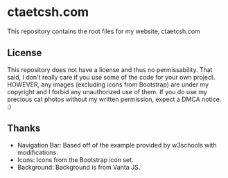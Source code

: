 # ctaetcsh.com
This repository contains the root files for my website, ctaetcsh.com 

## License
This repository does not have a license and thus no permissability. That said, I don't really care if you use some of the code for your own project. HOWEVER, any images (excluding icons from Bootstrap) are under my copyright and I forbid any unauthorized use of them. If you do use my precious cat photos without my written permission, expect a DMCA notice. :)

## Thanks
* Navigation Bar: Based off of the example provided by w3schools with modifications.
* Icons: Icons from the Bootstrap icon set.
* Background: Background is from Vanta JS.